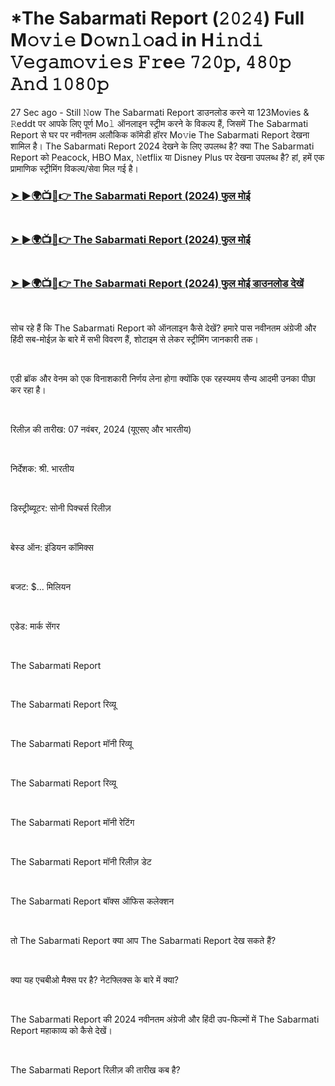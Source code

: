 <h1 style="text-align: left;">*The Sabarmati Report (𝟸𝟶𝟸𝟺) Full M𝚘𝚟𝚒𝚎 D𝚘𝚠𝚗𝚕𝚘a𝚍 in H𝚒𝚗𝚍𝚒 𝚅𝚎𝚐𝚊𝚖𝚘𝚟𝚒𝚎𝚜 𝙵𝚛e𝚎 𝟽𝟸𝟶𝚙, 𝟺𝟾𝟶𝚙 𝙰𝚗𝚍 𝟷𝟶𝟾𝟶𝚙</h1><p>27 Sec ago - Still 𝙽ow The Sabarmati Report डाउनलोड करने या 123Movies &amp; 𝚁eddt पर आपके लिए पूर्ण Mo𝚕 ऑनलाइन स्ट्रीम करने के विकल्प हैं, जिसमें The Sabarmati Report से घर पर नवीनतम अलौकिक कॉमेडी हॉरर Mo𝚟ie The Sabarmati Report देखना शामिल है। The Sabarmati Report 2024 देखने के लिए उपलब्ध है? क्या The Sabarmati Report को Peacock, HBO Max, 𝙽etflix या Disney Plus पर देखना उपलब्ध है? हां, हमें एक प्रामाणिक स्ट्रीमिंग विकल्प/सेवा मिल गई है।</p><h3 style="text-align: left;"><a href="https://t.co/4m2wPKVdpL" target="_blank">➤ ►🌍📺📱👉 The Sabarmati Report (2024) फुल मोई</a></h3><h3 style="text-align: left;"><a href="https://t.co/4m2wPKVdpL" target="_blank"><br /></a><a href="https://t.co/KKVPV99mpp" target="_blank">➤ ►🌍📺📱👉 The Sabarmati Report (2024) फुल मोई</a></h3><h3 style="text-align: left;"><a href="https://t.co/KKVPV99mpp" target="_blank"><br /></a><a href="https://t.co/4m2wPKVdpL" target="_blank">➤ ►🌍📺📱👉 The Sabarmati Report (2024) फुल मोई डाउनलोड देखें</a></h3><p><br /></p><p>सोच रहे हैं कि The Sabarmati Report को ऑनलाइन कैसे देखें? हमारे पास नवीनतम अंग्रेजी और हिंदी सब-मोईज़ के बारे में सभी विवरण हैं, शोटाइम से लेकर स्ट्रीमिंग जानकारी तक।</p><p><br /></p><p>एडी ब्रॉक और वेनम को एक विनाशकारी निर्णय लेना होगा क्योंकि एक रहस्यमय सैन्य आदमी उनका पीछा कर रहा है।</p><p><br /></p><p>रिलीज़ की तारीख: 07 नवंबर, 2024 (यूएसए और भारतीय)</p><p><br /></p><p>निर्देशक: श्री. भारतीय</p><p><br /></p><p>डिस्ट्रीब्यूटर: सोनी पिक्चर्स रिलीज़</p><p><br /></p><p>बेस्ड ऑन: इंडियन कॉमिक्स</p><p><br /></p><p>बजट: $... मिलियन</p><p><br /></p><p>एडेड: मार्क सेंगर</p><p><br /></p><p>The Sabarmati Report</p><p><br /></p><p>The Sabarmati Report रिव्यू</p><p><br /></p><p>The Sabarmati Report मॉनी रिव्यू</p><p><br /></p><p>The Sabarmati Report रिव्यू</p><p><br /></p><p>The Sabarmati Report मॉनी रेटिंग</p><p><br /></p><p>The Sabarmati Report मॉनी रिलीज़ डेट</p><p><br /></p><p>The Sabarmati Report बॉक्स ऑफिस कलेक्शन</p><p><br /></p><p>तो The Sabarmati Report क्या आप The Sabarmati Report देख सकते हैं?</p><p><br /></p><p>क्या यह एचबीओ मैक्स पर है? नेटफ्लिक्स के बारे में क्या?</p><p><br /></p><p>The Sabarmati Report की 2024 नवीनतम अंग्रेजी और हिंदी उप-फिल्मों में The Sabarmati Report महाकाव्य को कैसे देखें।</p><p><br /></p><p>The Sabarmati Report रिलीज़ की तारीख कब है?</p>
